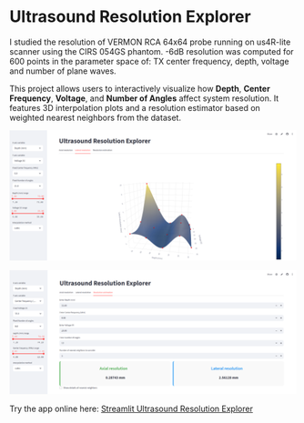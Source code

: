 # Ultrasound Resolution Explorer

I studied the resolution of VERMON RCA 64x64 probe running on us4R-lite scanner using the CIRS 054GS phantom. 
-6dB resolution was computed for 600 points in the parameter space of: TX center frequency, depth, voltage and number of plane waves.

This project allows users to interactively visualize how **Depth**, **Center Frequency**, **Voltage**, and **Number of Angles** affect system resolution. 
It features 3D interpolation plots and a resolution estimator based on weighted nearest neighbors from the dataset.

![Resolution](res-exp.png)

![Resolution Estimation](res-est.png)


Try the app online here: [Streamlit Ultrasound Resolution Explorer](https://share.streamlit.io/your-username/your-repo-name/main/app.py)

